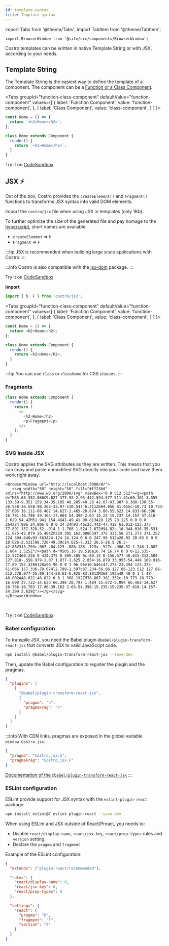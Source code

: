 ```yaml
---
id: template-syntax
title: Template syntax
---
```


import Tabs from '@theme/Tabs';
import TabItem from '@theme/TabItem';

```mdx-code-block
import BrowserWindow from '@site/src/components/BrowserWindow';
```

Costro templates can be written in native Template String or with JSX, according to your needs.

## Template String

The Template String is the easiest way to define the template of a component. The component can be a [Function or a Class Component](component.md#function-and-class-components).

<Tabs
groupId="function-class-component"
defaultValue="function-component"
values={[
{ label: 'Function Component', value: 'function-component', },
{ label: 'Class Component', value: 'class-component', }
]
}>
<TabItem value="function-component">

```js title="src/components/home.js"
const Home = () => {
  return `<h2>Home</h2>`;
};
```

</TabItem>
<TabItem value="class-component">

```js title="src/components/home.js"
class Home extends Component {
  render() {
    return `<h2>Home</h2>`;
  }
}
```

</TabItem>
</Tabs>

Try it on [CodeSandbox](https://codesandbox.io/s/costro-template-string-kyjl1).

## JSX ⚡

Out of the box, Costro provides the `createElement()` and `Fragment()` functions to transforms JSX syntax into valid DOM elements.

Import the `costro/jsx` file when using JSX in templates (only 1Kb).

To further optimize the size of the generated file and pay homage to the [hyperscript](https://github.com/hyperhype/hyperscript), short names are available:

- `createElement` => `h`
- `Fragment` => `F`

:::tip
JSX is recommended when building large scale applications with Costro.
:::

:::info
Costro is also compatible with the [jsx-dom](https://github.com/proteriax/jsx-dom) package.
:::

Try it on [CodeSandbox](https://codesandbox.io/s/costro-jsx-template-k5zfs).

**Import**

```jsx
import { h, F } from 'costro/jsx';
```

<Tabs
groupId="function-class-component"
defaultValue="function-component"
values={[
{ label: 'Function Component', value: 'function-component', },
{ label: 'Class Component', value: 'class-component', }
]
}>
<TabItem value="function-component">

```js title="src/components/home.js"
const Home = () => {
  return <h2>Home</h2>;
};
```

</TabItem>
<TabItem value="class-component">

```js title="src/components/home.js"
class Home extends Component {
  render() {
    return <h2>Home</h2>;
  }
}
```

</TabItem>
</Tabs>

:::tip
You can use `class` or `className` for CSS classes.
:::

### Fragments

```js title="src/components/home.js"
class Home extends Component {
  render() {
    return (
      <>
        <h2>Home</h2>
        <p>Fragment</p>
      </>
    );
  }
}
```

### SVG inside JSX

Costro applies the SVG attributes as they are written. This means that you can copy and paste unmodified SVG directly into your code and have them work right away.

```mdx-code-block
<BrowserWindow url="http://localhost:3000/#/">
   <svg width="50" height="50" fill="#ff236d" xmlns="http://www.w3.org/2000/svg" viewBox="0 0 512 512"><g><path d="M35.68 352.066C9.827 377.92-2.95 442.594.577 511.41c69.101 3.559 133.59-9.351 159.34-35.105 40.285-40.28 42.87-93.987 6.308-130.55-36.558-36.558-90.265-33.97-130.547 6.311Zm94.956 81.055c-10.73 10.733-37.605 16.111-66.402 14.627-1.465-28.674 3.86-55.623 14.633-66.396 16.781-16.786 39.164-17.864 54.398-2.63 15.23 15.237 14.157 37.616-2.629 54.4ZM51.941 154.484l-49.41 98.813A28.125 28.125 0 0 0 0 264a24.006 24.006 0 0 0 24 24h93.46c23.442-47.412 61.012-123.373 77.891-157.328.52-.914 1-1.768 1.524-2.672H94.82c-16.344.016-35.531 11.875-42.879 26.484Zm329.395 162.088C347.375 333.58 271.273 371.252 224 394.646v93.563A24.124 24.124 0 0 0 247.96 512a28.03 28.03 0 0 0 10.626-2.531l98.726-49.39c14.625-7.313 26.5-26.5 26.5-42.86V315.703c.067-.04.125-.088.188-.129v-.527c-.906.52-1.746 1.002-2.664 1.525Z"/><path d="M505.16 19.516a16.74 16.74 0 0 0-12.535-12.57C460.226 0 434.375 0 409.485 0c-89.15 0-156.677 40.615-212.509 127.818-.558.979-1.07 1.877-1.625 2.854-16.879 33.955-54.449 109.916-77.89 157.328H128a96 96 0 0 1 96 96v10.646c47.273-23.394 123.375-61.066 157.336-78.074l2.789-1.597c87.234-56.06 127.86-123.512 127.86-212.278.077-25.09.144-50.61-6.825-83.181ZM368 192a48 48 0 1 1 48-48.002A48.022 48.022 0 0 1 368 192ZM78.867 381.352c-10.773 10.773-16.098 37.722-14.633 66.396 28.797 1.484 55.672-3.894 66.402-14.627 16.786-16.783 17.86-39.162 2.63-54.398-15.235-15.235-37.618-14.157-54.399 2.629Z"/></g></svg>
</BrowserWindow>
```

<br />

Try it on [CodeSandbox](https://codesandbox.io/s/costro-svg-2ek63).

### Babel configuration

To transpile JSX, you need the Babel plugin `@babel/plugin-transform-react-jsx` that converts JSX to valid JavaScript code.

```bash
npm install @babel/plugin-transform-react-jsx --save-dev
```

Then, update the Babel configuration to register the plugin and the pragmas.

```json title="babel.config.json"
{
  "plugins": [
    [
      "@babel/plugin-transform-react-jsx",
      {
        "pragma": "h",
        "pragmaFrag": "F"
      }
    ]
  ]
}
```

:::info
With CDN links, pragmas are exposed in the global variable `window.Costro.jsx`.

```json title="babel.config.json"
{
  "pragma": "Costro.jsx.h",
  "pragmaFrag": "Costro.jsx.F"
}
```

[Documentation of the `@babel/plugin-transform-react-jsx`](https://babeljs.io/docs/en/babel-plugin-transform-react-jsx)
:::

### ESLint configuration

ESLint provide support for JSX syntax with the `eslint-plugin-react` package.

```bash
npm install eslint@7 eslint-plugin-react --save-dev
```

When using ESLint and JSX outside of React/Preact, you needs to:

- Disable `react/display-name`, `react/jsx-key`, `react/prop-types` rules and `version` setting.
- Declare the `pragma` and `fragment`

Example of the ESLint configuration:

```json title=".eslintrc.json"
{
  "extends": ["plugin:react/recommended"],

  "rules": {
    "react/display-name": 0,
    "react/jsx-key": 0,
    "react/prop-types": 0
  },

  "settings": {
    "react": {
      "pragma": "h",
      "fragment": "F",
      "version": "0"
    }
  }
}
```
